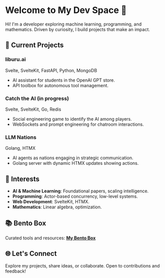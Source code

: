 # Welcome to My Dev Space 🌟

Hi! I'm a developer exploring machine learning, programming, and mathematics. Driven by curiosity, I build projects that make an impact.

## 🔭 Current Projects

### **liburu.ai**
Svelte, SvelteKit, FastAPI, Python, MongoDB  
- AI assistant for students in the OpenAI GPT store.
- API toolbox for autonomous tool management.

### **Catch the AI** (in progress)
Svelte, SvelteKit, Go, Redis  
- Social engineering game to identify the AI among players.
- WebSockets and prompt engineering for chatroom interactions.

### **LLM Nations**
Golang, HTMX  
- AI agents as nations engaging in strategic communication.
- Golang server with dynamic HTMX updates showing actions.

## 🌱 Interests

- **AI & Machine Learning**: Foundational papers, scaling intelligence.
- **Programming**: Actor-based concurrency, low-level systems.
- **Web Development**: SvelteKit, HTMX.
- **Mathematics**: Linear algebra, optimization.

## 📚 Bento Box

Curated tools and resources:
[**My Bento Box**](#https://bento.me/jonxlegasa) <!-- Add your link here -->

## 🌐 Let's Connect

Explore my projects, share ideas, or collaborate. Open to contributions and feedback!
